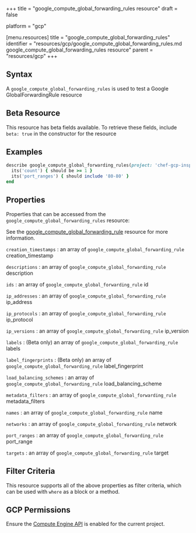 +++
title = "google_compute_global_forwarding_rules resource"
draft = false

platform = "gcp"

[menu.resources]
    title = "google_compute_global_forwarding_rules"
    identifier = "resources/gcp/google_compute_global_forwarding_rules.md google_compute_global_forwarding_rules resource"
    parent = "resources/gcp"
+++

## Syntax

A `google_compute_global_forwarding_rules` is used to test a Google GlobalForwardingRule resource

## Beta Resource

This resource has beta fields available. To retrieve these fields, include `beta: true` in the constructor for the resource

## Examples

```ruby
describe google_compute_global_forwarding_rules(project: 'chef-gcp-inspec') do
  its('count') { should be >= 1 }
  its('port_ranges') { should include '80-80' }
end
```

## Properties

Properties that can be accessed from the `google_compute_global_forwarding_rules` resource:

See the [google_compute_global_forwarding_rule](/resources/google_compute_global_forwarding_rule/#properties) resource for more information.

`creation_timestamps`
: an array of `google_compute_global_forwarding_rule` creation_timestamp

`descriptions`
: an array of `google_compute_global_forwarding_rule` description

`ids`
: an array of `google_compute_global_forwarding_rule` id

`ip_addresses`
: an array of `google_compute_global_forwarding_rule` ip_address

`ip_protocols`
: an array of `google_compute_global_forwarding_rule` ip_protocol

`ip_versions`
: an array of `google_compute_global_forwarding_rule` ip_version

`labels`
: (Beta only) an array of `google_compute_global_forwarding_rule` labels

`label_fingerprints`
: (Beta only) an array of `google_compute_global_forwarding_rule` label_fingerprint

`load_balancing_schemes`
: an array of `google_compute_global_forwarding_rule` load_balancing_scheme

`metadata_filters`
: an array of `google_compute_global_forwarding_rule` metadata_filters

`names`
: an array of `google_compute_global_forwarding_rule` name

`networks`
: an array of `google_compute_global_forwarding_rule` network

`port_ranges`
: an array of `google_compute_global_forwarding_rule` port_range

`targets`
: an array of `google_compute_global_forwarding_rule` target

## Filter Criteria

This resource supports all of the above properties as filter criteria, which can be used
with `where` as a block or a method.

## GCP Permissions

Ensure the [Compute Engine API](https://console.cloud.google.com/apis/library/compute.googleapis.com/) is enabled for the current project.
